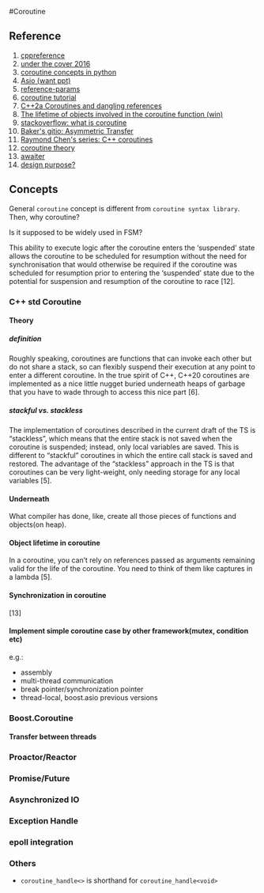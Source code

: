 #Coroutine
## Reference
1. [cppreference](https://en.cppreference.com/w/cpp/language/coroutines)
2. [under the cover 2016](https://www.bilibili.com/video/BV19g4y1b7qF/)
3. [coroutine concepts in python](https://www.bilibili.com/video/BV1VM4y1c7yW/?spm_id_from=pageDriver)
4. [Asio (want ppt)](https://www.bilibili.com/video/BV1s64y1r7iD/?spm_id_from=333.337.search-card.all.click)
5. [reference-params](https://toby-allsopp.github.io/2017/04/22/coroutines-reference-params.html)
6. [coroutine tutorial](https://www.scs.stanford.edu/~dm/blog/c++-coroutines.html)
7. [C++2a Coroutines and dangling references](https://quuxplusone.github.io/blog/2019/07/10/ways-to-get-dangling-references-with-coroutines/#boring-old-way)
8. [The lifetime of objects involved in the coroutine function (win)](https://devblogs.microsoft.com/oldnewthing/20210412-00/?p=105078)
9. [stackoverflow: what is coroutine](https://stackoverflow.com/questions/553704/what-is-a-coroutine)
10. [Baker's gitio: Asymmetric Transfer](https://lewissbaker.github.io/)
11. [Raymond Chen's series: C++ coroutines](https://devblogs.microsoft.com/oldnewthing/20191209-00/?p=103195)
12. [coroutine theory](https://lewissbaker.github.io/2017/09/25/coroutine-theory)
13. [awaiter](https://lewissbaker.github.io/2017/11/17/understanding-operator-co-await)
14. [design purpose?](https://stackoverflow.com/questions/71153205/c-coroutine-when-how-to-use#)
## Concepts
General `coroutine` concept is different from `coroutine syntax library`. 
Then, why coroutine?

Is it supposed to be widely used in FSM?

This ability to execute logic after the coroutine enters the ‘suspended’ state allows the coroutine to be scheduled for resumption without the need for synchronisation that would otherwise be required if the coroutine was scheduled for resumption prior to entering the ‘suspended’ state due to the potential for suspension and resumption of the coroutine to race [12].
### C++ std Coroutine
#### Theory
##### definition
Roughly speaking, coroutines are functions that can invoke
each other but do not share a stack, so can flexibly suspend their execution at any point to enter a different coroutine.
In the true spirit of C++, C++20 coroutines are implemented 
as a nice little nugget buried underneath heaps of garbage that you have to 
wade through to access this nice part [6].

##### stackful vs. stackless
The implementation of coroutines described 
in the current draft of the TS is “stackless”, 
which means that the entire stack is not saved 
when the coroutine is suspended; instead, 
only local variables are saved. 
This is different to “stackful” coroutines 
in which the entire call stack is saved and restored. 
The advantage of the “stackless” approach in the TS 
is that coroutines can be very light-weight, 
only needing storage for any local variables [5].
#### Underneath
What compiler has done, like, create all those pieces of functions and objects(on heap).
#### Object lifetime in coroutine
In a coroutine, you can’t rely on references passed as arguments remaining valid for the life of the coroutine. You need to think of them like captures in a lambda [5].
#### Synchronization in coroutine
[13]
#### Implement simple coroutine case by other framework(mutex, condition etc)
e.g.:
* assembly 
* multi-thread communication
* break pointer/synchronization pointer
* thread-local, boost.asio previous versions
### Boost.Coroutine
#### Transfer between threads
### Proactor/Reactor
### Promise/Future
### Asynchronized IO
### Exception Handle
### epoll integration
### Others
* `coroutine_handle<>` is shorthand for `coroutine_handle<void>`
